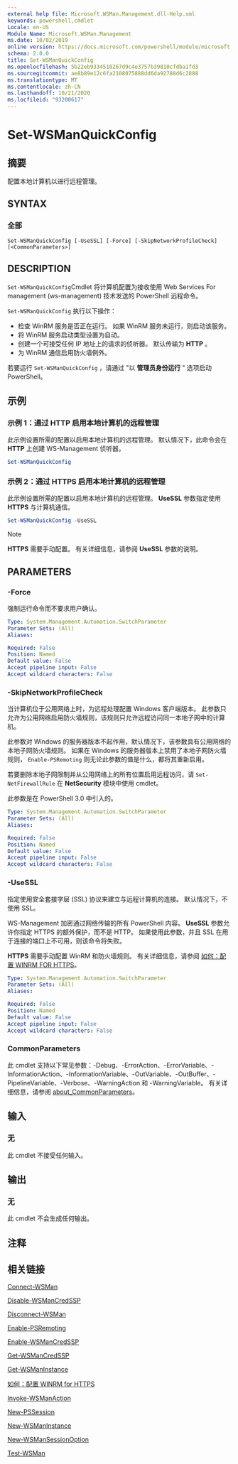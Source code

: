 ```yaml
---
external help file: Microsoft.WSMan.Management.dll-Help.xml
keywords: powershell,cmdlet
Locale: en-US
Module Name: Microsoft.WSMan.Management
ms.date: 10/02/2019
online version: https://docs.microsoft.com/powershell/module/microsoft.wsman.management/set-wsmanquickconfig?view=powershell-5.1&WT.mc_id=ps-gethelp
schema: 2.0.0
title: Set-WSManQuickConfig
ms.openlocfilehash: 5b22eb9334510267d9c4e3757b39810cfdba1fd3
ms.sourcegitcommit: ae8b89e12c6fa2108075888dd6da92788d6c2888
ms.translationtype: MT
ms.contentlocale: zh-CN
ms.lasthandoff: 10/21/2020
ms.locfileid: "93200617"
---
```

# Set-WSManQuickConfig

## 摘要
配置本地计算机以进行远程管理。

## SYNTAX

### 全部

```
Set-WSManQuickConfig [-UseSSL] [-Force] [-SkipNetworkProfileCheck] [<CommonParameters>]
```

## DESCRIPTION

`Set-WSManQuickConfig`Cmdlet 将计算机配置为接收使用 Web Services For management (ws-management) 技术发送的 PowerShell 远程命令。

`Set-WSManQuickConfig` 执行以下操作：

- 检查 WinRM 服务是否正在运行。 如果 WinRM 服务未运行，则启动该服务。
- 将 WinRM 服务启动类型设置为自动。
- 创建一个可接受任何 IP 地址上的请求的侦听器。 默认传输为 **HTTP** 。
- 为 WinRM 通信启用防火墙例外。

若要运行 `Set-WSManQuickConfig` ，请通过 "以 **管理员身份运行** " 选项启动 PowerShell。

## 示例

### 示例 1：通过 HTTP 启用本地计算机的远程管理

此示例设置所需的配置以启用本地计算机的远程管理。 默认情况下，此命令会在 **HTTP** 上创建 WS-Management 侦听器。

```powershell
Set-WSManQuickConfig
```

### 示例 2：通过 HTTPS 启用本地计算机的远程管理

此示例设置所需的配置以启用本地计算机的远程管理。 **UseSSL** 参数指定使用 **HTTPS** 与计算机通信。

```powershell
Set-WSManQuickConfig -UseSSL
```

> [!NOTE]
> **HTTPS** 需要手动配置。 有关详细信息，请参阅 **UseSSL** 参数的说明。

## PARAMETERS

### -Force

强制运行命令而不要求用户确认。

```yaml
Type: System.Management.Automation.SwitchParameter
Parameter Sets: (All)
Aliases:

Required: False
Position: Named
Default value: False
Accept pipeline input: False
Accept wildcard characters: False
```

### -SkipNetworkProfileCheck

当计算机位于公用网络上时，为远程处理配置 Windows 客户端版本。 此参数只允许为公用网络启用防火墙规则，该规则只允许远程访问同一本地子网中的计算机。

此参数对 Windows 的服务器版本不起作用，默认情况下，该参数具有公用网络的本地子网防火墙规则。 如果在 Windows 的服务器版本上禁用了本地子网防火墙规则， `Enable-PSRemoting` 则无论此参数的值是什么，都将其重新启用。

若要删除本地子网限制并从公用网络上的所有位置启用远程访问，请 `Set-NetFirewallRule` 在 **NetSecurity** 模块中使用 cmdlet。

此参数是在 PowerShell 3.0 中引入的。

```yaml
Type: System.Management.Automation.SwitchParameter
Parameter Sets: (All)
Aliases:

Required: False
Position: Named
Default value: False
Accept pipeline input: False
Accept wildcard characters: False
```

### -UseSSL

指定使用安全套接字层 (SSL) 协议来建立与远程计算机的连接。 默认情况下，不使用 SSL。

WS-Management 加密通过网络传输的所有 PowerShell 内容。 **UseSSL** 参数允许你指定 HTTPS 的额外保护，而不是 HTTP。 如果使用此参数，并且 SSL 在用于连接的端口上不可用，则该命令将失败。

**HTTPS** 需要手动配置 WinRM 和防火墙规则。 有关详细信息，请参阅 [如何：配置 WINRM FOR HTTPS](https://support.microsoft.com/help/2019527/how-to-configure-winrm-for-https)。

```yaml
Type: System.Management.Automation.SwitchParameter
Parameter Sets: (All)
Aliases:

Required: False
Position: Named
Default value: False
Accept pipeline input: False
Accept wildcard characters: False
```

### CommonParameters

此 cmdlet 支持以下常见参数：-Debug、-ErrorAction、-ErrorVariable、-InformationAction、-InformationVariable、-OutVariable、-OutBuffer、-PipelineVariable、-Verbose、-WarningAction 和 -WarningVariable。 有关详细信息，请参阅 [about_CommonParameters](https://go.microsoft.com/fwlink/?LinkID=113216)。

## 输入

### 无

此 cmdlet 不接受任何输入。

## 输出

### 无

此 cmdlet 不会生成任何输出。

## 注释

## 相关链接

[Connect-WSMan](Connect-WSMan.md)

[Disable-WSManCredSSP](Disable-WSManCredSSP.md)

[Disconnect-WSMan](Disconnect-WSMan.md)

[Enable-PSRemoting](../Microsoft.PowerShell.Core/Enable-PSRemoting.md)

[Enable-WSManCredSSP](Enable-WSManCredSSP.md)

[Get-WSManCredSSP](Get-WSManCredSSP.md)

[Get-WSManInstance](Get-WSManInstance.md)

[如何：配置 WINRM for HTTPS](https://support.microsoft.com/help/2019527/how-to-configure-winrm-for-https)

[Invoke-WSManAction](Invoke-WSManAction.md)

[New-PSSession](../Microsoft.PowerShell.Core/New-PSSession.md)

[New-WSManInstance](New-WSManInstance.md)

[New-WSManSessionOption](New-WSManSessionOption.md)

[Test-WSMan](Test-WSMan.md)
